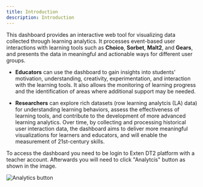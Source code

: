 ```yaml
---
title: Introduction
description: Introduction
---
```



This dashboard provides an interactive web tool for visualizing data collected through learning analytics. It processes event-based user interactions with learning tools such as **Choico**, **Sorbet**, **Malt2**, and **Gears**, and presents the data in meaningful and actionable ways for different user groups.

- **Educators** can use the dashboard to gain insights into students’ motivation, understanding, creativity, experimentation, and interaction with the learning tools. It also allows the monitoring of learning progress and the identification of areas where additional support may be needed.

- **Researchers** can explore rich datasets (row learning analytcis (LA) data) for understanding learning behaviors, assess the effectiveness of learning tools, and contribute to the development of more advanced learning analytics.
Over time, by collecting and processing historical user interaction data, the dashboard aims to deliver more meaningful visualizations for learners and educators, and will enable the measurement of 21st-century skills.

To access the dashboard you need to be login to Exten DT2 platform with a teacher account. Afterwards you will need to click "Analytcis" button as shown in the image. 

![Analytics button](./@images/dashboard/dashboard_1_1.png)

